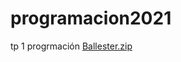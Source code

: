 # programacion2021 
tp  1 progrmación 
[Ballester.zip](https://github.com/BrunoBallester02/programacion2021/files/6379719/Ballester.zip)
